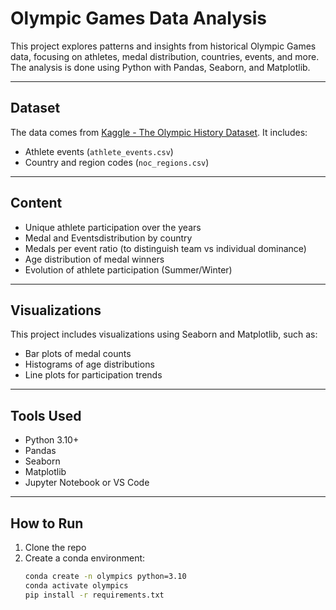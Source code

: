 # Olympic Games Data Analysis

This project explores patterns and insights from historical Olympic Games data, focusing on athletes, medal distribution, countries, events, and more. The analysis is done using Python with Pandas, Seaborn, and Matplotlib.

---

## Dataset

The data comes from [Kaggle - The Olympic History Dataset](https://www.kaggle.com/datasets/heesoo37/120-years-of-olympic-history-athletes-and-results). It includes:
- Athlete events (`athlete_events.csv`)
- Country and region codes (`noc_regions.csv`)

---

## Content

- Unique athlete participation over the years
- Medal and Eventsdistribution by country
- Medals per event ratio (to distinguish team vs individual dominance)
- Age distribution of medal winners
- Evolution of athlete participation (Summer/Winter)

---

## Visualizations

This project includes visualizations using Seaborn and Matplotlib, such as:
- Bar plots of medal counts
- Histograms of age distributions
- Line plots for participation trends

---

## Tools Used

- Python 3.10+
- Pandas
- Seaborn
- Matplotlib
- Jupyter Notebook or VS Code

---

## How to Run

1. Clone the repo
2. Create a conda environment:
   ```bash
   conda create -n olympics python=3.10
   conda activate olympics
   pip install -r requirements.txt
